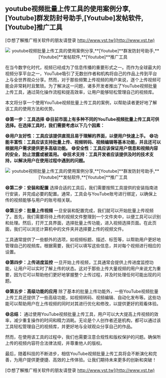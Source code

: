 ## **youtube视频批量上传工具的使用案例分享,**[Youtube]**群发防封号助手,**[Youtube]**发帖软件,**[Youtube]**推广工具**

[😍想了解推广相关软件的朋友请登录 http://www.vst.tw](http://www.vst.tw)

 <center><img src="https://vst.tw/MP4/tuiguang/png/4.png" alt="youtube视频批量上传工具的使用案例分享,**[Youtube]**群发防封号助手,**[Youtube]**发帖软件,**[Youtube]**推广工具"></center>

在当今数字化时代，视频已经成为了信息传播的重要形式之一。而作为全球最大的视频分享平台之一，YouTube吸引了无数创作者和机构将自己的作品上传到平台上与全世界观众分享。然而，对于那些频繁上传视频的用户来说，逐个上传视频可能会非常耗时且繁琐。为了解决这一问题，诸多开发者推出了YouTube视频批量上传工具，通过简化操作流程和提高效率，让用户能够轻松管理自己的视频库。

本文将分享一个使用YouTube视频批量上传工具的案例，以帮助读者更好地了解该工具的使用方法和优势。

**😄第一步：工具选择**
**😄目前市面上有多种不同的YouTube视频批量上传工具可供选择。在选择工具时，我们需要考虑以下几个因素：**

**😄用户友好性：工具应该提供直观且易于理解的界面，以便用户快速上手。**
**😄功能丰富性：工具应该支持批量上传、视频转码、视频编辑等基本功能，并且还可以根据用户需求提供更多高级功能。**
**😄安全性：工具应该保证用户信息和视频内容的安全，防止泄露或被滥用。**
**😄技术支持：工具开发者应该提供及时的技术支持，以解决用户在使用过程中遇到的问题。**

 <center><img src="https://vst.tw/MP4/tuiguang/png/3.png" alt="youtube视频批量上传工具的使用案例分享,**[Youtube]**群发防封号助手,**[Youtube]**发帖软件,**[Youtube]**推广工具"></center>

**😄第二步：安装和配置**
选择合适的工具后，我们需要按照工具提供的安装指南进行安装，并完成必要的配置。通常，工具会与YouTube账号进行绑定，以确保上传的视频能够与用户的账号相关联。

**😄第三步：批量上传视频**
一旦安装和配置完成，我们就可以开始批量上传视频了。首先，我们需要将待上传的视频文件整理到一个文件夹中，以便工具可以识别和处理。然后，打开工具界面，选择批量上传功能，进入视频选择页面。在此页面，我们可以浏览计算机中的文件夹并选择要上传的视频文件。

工具通常提供了一些额外的选项，如视频标题、描述、标签等，以帮助用户更好地管理自己的视频库。根据需要，我们可以填写这些信息，并对每个视频进行相应的设置。

**😄第四步：上传进度监控**
一旦开始上传视频，工具通常会提供上传进度监控功能，让用户可以实时了解上传的状态。这对于那些上传大量视频的用户来说尤为重要，因为它可以帮助他们更好地掌握整个上传过程，并及时处理任何可能出现的问题。

**😄第五步：高级功能的应用**
除了基本的批量上传功能外，一些YouTube视频批量上传工具还提供了一些高级功能，如视频转码、视频编辑、自动化发布等。这些功能可以帮助用户在上传视频的同时对其进行优化和修改，以提供更好的观看体验。

**😄总结：**
通过使用YouTube视频批量上传工具，用户可以大大提高上传视频的效率，减少重复操作的时间和精力消耗。无论是个人创作者还是机构，都可以通过该工具轻松管理自己的视频库，并更好地与全球观众分享自己的作品。

然而，在使用该工具的过程中，我们也需要注意合规性和版权保护的问题。确保所上传的视频内容符合法律法规，并尊重他人的版权。

最后，随着科技的不断进步，相信YouTube视频批量上传工具将会不断演化和完善，为用户提供更便捷、高效的上传体验。让我们期待未来更多的创新和突破！

[😍想了解推广相关软件的朋友请登录 http://www.vst.tw](http://www.vst.tw)



